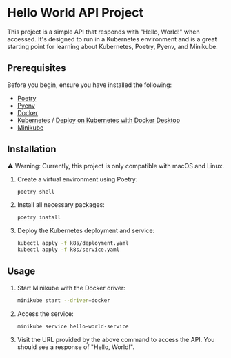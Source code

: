 # Hello World API Project

This project is a simple API that responds with "Hello, World!" when accessed. It's designed to run in a Kubernetes environment and is a great starting point for learning about Kubernetes, Poetry, Pyenv, and Minikube.

## Prerequisites

Before you begin, ensure you have installed the following:
- [Poetry](https://python-poetry.org/docs/#installation)
- [Pyenv](https://github.com/pyenv/pyenv#installation)
- [Docker](https://www.docker.com/get-started/)
- [Kubernetes](https://kubernetes.io/docs/setup/) / [Deploy on Kubernetes with Docker Desktop
](https://docs.docker.com/desktop/kubernetes/)
- [Minikube](https://minikube.sigs.k8s.io/docs/start/)

## Installation
⚠️ Warning: Currently, this project is only compatible with macOS and Linux.

1. Create a virtual environment using Poetry:

    ```bash
    poetry shell
    ```

2. Install all necessary packages:

    ```bash
    poetry install
    ```

3. Deploy the Kubernetes deployment and service:

    ```bash
    kubectl apply -f k8s/deployment.yaml
    kubectl apply -f k8s/service.yaml
    ```

## Usage

1. Start Minikube with the Docker driver:

    ```bash
    minikube start --driver=docker
    ```

2. Access the service:

    ```bash
    minikube service hello-world-service
    ```

3. Visit the URL provided by the above command to access the API. You should see a response of "Hello, World!".
